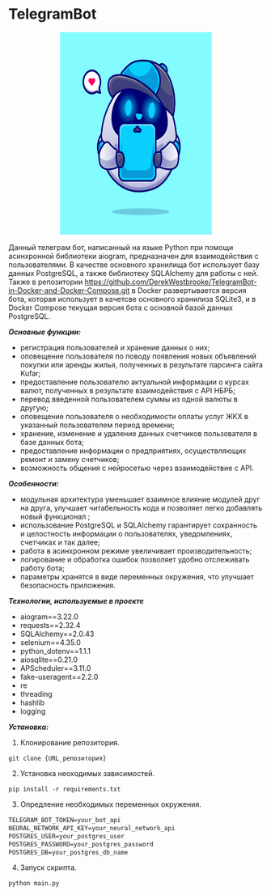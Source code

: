 # TelegramBot
  
<div align="center">
  <img src="images/bot.png" alt="bot" width="300" height="400"/>
</div>  

Данный телеграм бот, написанный на языке Python при помощи асинхронной библиотеки aiogram, предназначен для взаимодействия с пользователями. В качестве основного хранилища бот использует базу данных PostgreSQL, а также библиотеку SQLAlchemy для работы с ней. Также в репозитории https://github.com/DerekWestbrooke/TelegramBot-in-Docker-and-Docker-Compose.git в Docker развертывается версия бота, которая использует в качетсве основного хранилиза SQLite3, и в Docker Compose текущая версия бота с основной базой данных PostgreSQL.
  
***Основные функции:***
- регистрация пользователей и хранение данных о них;
- оповещение пользователя по поводу появления новых объявлений покупки или аренды жилья, полученных в результате парсинга сайта Kufar;
- предоставление пользователю актуальной информации о курсах валют, полученных в результате взаимодействия с API НБРБ;
- перевод введенной пользователем суммы из одной валюты в другую;
- оповещение пользователя о необходимости оплаты услуг ЖКХ в указанный пользователем период времени;
- хранение, изменение и удаление данных счетчиков пользователя в базе данных бота;
- предоставление информации о предприятиях, осуществляющих ремонт и замену счетчиков;
- возможность общения с нейросетью через взаимодействие с API.

***Особенности:***
- модульная архитектура уменьшает взаимное влияние модулей друг на друга, улучшает читабельность кода и позволяет легко добавлять новый функционал ;
- использование PostgreSQL и SQLAlchemy гарантирует сохранность и целостность информации о пользователях, уведомлениях, счетчиках и так далее;
- работа в асинхронном режиме увеличивает производительность;
- логирование и обработка ошибок позволяет удобно отслеживать работу бота;
- параметры хранятся в виде переменных окружения, что улучшает безопасность приложения.

***Технологии, используемые в проекте***
- aiogram==3.22.0
- requests==2.32.4
- SQLAlchemy==2.0.43
- selenium==4.35.0
- python_dotenv==1.1.1
- aiosqlite==0.21.0
- APScheduler==3.11.0
- fake-useragent==2.2.0
- re
- threading
- hashlib
- logging

***Установка:***
1. Клонирование репозитория.
```
git clone {URL_репозитория}
```
2. Установка неоходимых зависимостей.
```
pip install -r requirements.txt
```
3. Опредление необходимых переменных окружения.
```
TELEGRAM_BOT_TOKEN=your_bot_api
NEURAL_NETWORK_API_KEY=your_neural_network_api
POSTGRES_USER=your_postgres_user
POSTGRES_PASSWORD=your_postgres_password
POSTGRES_DB=your_postgres_db_name
```
4. Запуск скрипта.
```
python main.py
```

